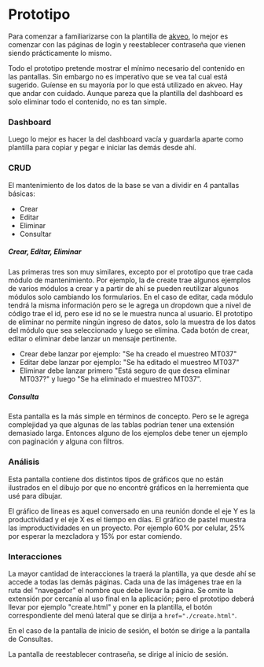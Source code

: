 Prototipo
===

Para comenzar a familiarizarse con la plantilla de [akveo](http://akveo.com/blur-admin-mint/#/dashboard), lo mejor es comenzar con las páginas de login y reestablecer contraseña que vienen siendo prácticamente lo mismo.

Todo el prototipo pretende mostrar el mínimo necesario del contenido en las pantallas. Sin embargo no es imperativo que se vea tal cual está sugerido. Guíense en su mayoría por lo que está utilizado en akveo. Hay que andar con cuidado. Aunque pareza que la plantilla del dashboard es solo eliminar todo el contenido, no es tan simple.

### Dashboard
Luego lo mejor es hacer la del dashboard vacía y guardarla aparte como plantilla para copiar y pegar e iniciar las demás desde ahí.

### CRUD

El mantenimiento de los datos de la base se van a dividir en 4 pantallas básicas:
 - Crear
 - Editar
 - Eliminar
 - Consultar

##### Crear, Editar, Eliminar

Las primeras tres son muy similares, excepto por el prototipo que trae cada módulo de mantenimiento. Por ejemplo, la de create trae algunos ejemplos de varios módulos a crear y a partir de ahí se pueden reutilizar algunos módulos solo cambiando los formularios. En el caso de editar, cada módulo tendrá la misma información pero se le agrega un dropdown que a nivel de código trae el id, pero ese id no se le muestra nunca al usuario. El prototipo de eliminar no permite ningún ingreso de datos, solo la muestra de los datos del módulo que sea seleccionado y luego se elimina. Cada botón de crear, editar o eliminar debe lanzar un mensaje pertinente.

 - Crear debe lanzar por ejemplo: "Se ha creado el muestreo MT037"
 - Editar debe lanzar por ejemplo: "Se ha editado el muestreo MT037"
 - Eliminar debe lanzar primero "Está seguro de que desea eliminar MT037?" y luego "Se ha eliminado el muestreo MT037".

##### Consulta
Esta pantalla es la más simple en términos de concepto. Pero se le agrega complejidad ya que algunas de las tablas podrían tener una extensión demasiado larga. Entonces alguno de los ejemplos debe tener un ejemplo con paginación y alguna con filtros.

### Análisis
Esta pantalla contiene dos distintos tipos de gráficos que no están ilustrados en el dibujo por que no encontré gráficos en la herremienta que usé para dibujar.

El gráfico de lineas es aquel conversado en una reunión donde el eje Y es la productividad y el eje X es el tiempo en días. El gráfico de pastel muestra las improductividades en un proyecto. Por ejemplo 60% por celular, 25% por esperar la mezcladora y 15% por estar comiendo.

### Interacciones
La mayor cantidad de interacciones la traerá la plantilla, ya que desde ahí se accede a todas las demás páginas. Cada una de las imágenes trae en la ruta del "navegador" el nombre que debe llevar la página. Se omite la extensión por cercanía al uso final en la aplicación; pero el prototipo deberá llevar por ejemplo "create.html" y poner en la plantilla, el botón correspondiente del menú lateral que se dirija a ```href="./create.html"```.

En el caso de la pantalla de inicio de sesión, el botón se dirige a la pantalla de Consultas.

La pantalla de reestablecer contraseña, se dirige al inicio de sesión.
